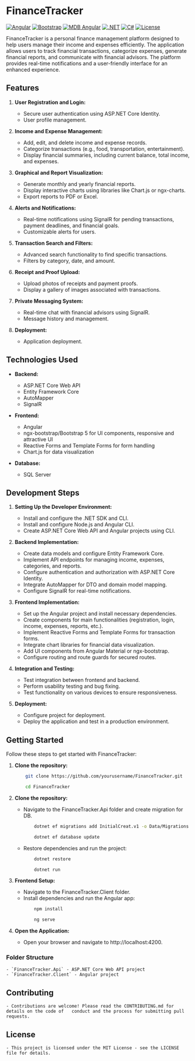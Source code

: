 ﻿# FinanceTracker

[![Angular](https://img.shields.io/badge/Angular-18.1.4-red)](https://angular.dev/)
[![Bootstrap](https://img.shields.io/badge/Bootstrap-5.3.3-blueviolet)](https://getbootstrap.com/docs/5.3/getting-started/introduction/)
[![MDB Angular](https://img.shields.io/badge/MDB_Angular-5.2.0-yellow)](https://mdbootstrap.com/docs/angular/)
[![.NET](https://img.shields.io/badge/.NET-8.0-blue)](https://dotnet.microsoft.com/)
[![C#](https://img.shields.io/badge/C%23-12.0-purple)](https://docs.microsoft.com/en-us/dotnet/csharp/)
[![License](https://img.shields.io/badge/License-MIT-green)](LICENSE)

FinanceTracker is a personal finance management platform designed to help users manage their income and expenses efficiently. The application allows users to track financial transactions, categorize expenses, generate financial reports, and communicate with financial advisors. The platform provides real-time notifications and a user-friendly interface for an enhanced experience.

## Features

1. **User Registration and Login:**
   - Secure user authentication using ASP.NET Core Identity.
   - User profile management.

2. **Income and Expense Management:**
   - Add, edit, and delete income and expense records.
   - Categorize transactions (e.g., food, transportation, entertainment).
   - Display financial summaries, including current balance, total income, and expenses.

3. **Graphical and Report Visualization:**
   - Generate monthly and yearly financial reports.
   - Display interactive charts using libraries like Chart.js or ngx-charts.
   - Export reports to PDF or Excel.

4. **Alerts and Notifications:**
   - Real-time notifications using SignalR for pending transactions, payment deadlines, and financial goals.
   - Customizable alerts for users.

5. **Transaction Search and Filters:**
   - Advanced search functionality to find specific transactions.
   - Filters by category, date, and amount.

6. **Receipt and Proof Upload:**
   - Upload photos of receipts and payment proofs.
   - Display a gallery of images associated with transactions.

7. **Private Messaging System:**
   - Real-time chat with financial advisors using SignalR.
   - Message history and management.

8. **Deployment:**
   - Application deployment.

## Technologies Used

- **Backend:**
  - ASP.NET Core Web API
  - Entity Framework Core
  - AutoMapper
  - SignalR

- **Frontend:**
  - Angular
  - ngx-bootstrap/Bootstrap 5 for UI components, responsive and attractive UI
  - Reactive Forms and Template Forms for form handling
  - Chart.js for data visualization

- **Database:**
  - SQL Server

## Development Steps

1. **Setting Up the Developer Environment:**
   - Install and configure the .NET SDK and CLI.
   - Install and configure Node.js and Angular CLI.
   - Create ASP.NET Core Web API and Angular projects using CLI.

2. **Backend Implementation:**
   - Create data models and configure Entity Framework Core.
   - Implement API endpoints for managing income, expenses, categories, and reports.
   - Configure authentication and authorization with ASP.NET Core Identity.
   - Integrate AutoMapper for DTO and domain model mapping.
   - Configure SignalR for real-time notifications.

3. **Frontend Implementation:**
   - Set up the Angular project and install necessary dependencies.
   - Create components for main functionalities (registration, login, income, expenses, reports, etc.).
   - Implement Reactive Forms and Template Forms for transaction forms.
   - Integrate chart libraries for financial data visualization.
   - Add UI components from Angular Material or ngx-bootstrap.
   - Configure routing and route guards for secured routes.

4. **Integration and Testing:**
   - Test integration between frontend and backend.
   - Perform usability testing and bug fixing.
   - Test functionality on various devices to ensure responsiveness.

5. **Deployment:**
   - Configure project for deployment.
   - Deploy the application and test in a production environment.

## Getting Started

Follow these steps to get started with FinanceTracker:

1. **Clone the repository:**
   ``` bash
       git clone https://github.com/yourusername/FinanceTracker.git
   ```
   ``` bash
       cd FinanceTracker
   ```

1. **Clone the repository:**
   - Navigate to the FinanceTracker.Api folder and create migration for DB.
      ``` bash
          dotnet ef migrations add InitialCreat.v1 -o Data/Migrations
      ```
      ``` bash
          dotnet ef database update
      ```
   - Restore dependencies and run the project:
      ``` bash
          dotnet restore
      ```
      ``` bash
          dotnet run
      ```
      
      
2. **Frontend Setup:**
   - Navigate to the FinanceTracker.Client folder.
   - Install dependencies and run the Angular app:
      ``` bash
          npm install
      ```
      ``` bash
          ng serve
      ```

3. **Open the Application:**
   - Open your browser and navigate to http://localhost:4200.

### **Folder Structure**
    - `FinanceTracker.Api` - ASP.NET Core Web API project
    - `FinanceTracker.Client` - Angular project

## Contributing
    - Contributions are welcome! Please read the CONTRIBUTING.md for details on the code of   conduct and the process for submitting pull requests.

## License
    - This project is licensed under the MIT License - see the LICENSE file for details.
